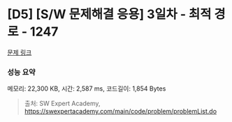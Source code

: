 # [D5] [S/W 문제해결 응용] 3일차 - 최적 경로 - 1247 

[문제 링크](https://swexpertacademy.com/main/code/problem/problemDetail.do?contestProbId=AV15OZ4qAPICFAYD) 

### 성능 요약

메모리: 22,300 KB, 시간: 2,587 ms, 코드길이: 1,854 Bytes



> 출처: SW Expert Academy, https://swexpertacademy.com/main/code/problem/problemList.do